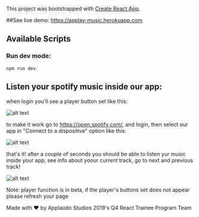 This project was bootstrapped with [Create React App](https://github.com/facebook/create-react-app).

##See live demo:
https://applay-music.herokuapp.com

## Available Scripts

### Run dev mode: 
 `npm run dev`
 
 ## Listen your spotify music inside our app:
when login you'll see a player button set like this:

![alt text](https://i.imgur.com/Ay0t1UI.png "Player buttons")

to make it work go to https://open.spotify.com/, and login, then select our app in "Connect to a dispositive" option like this:

![alt text](https://i.imgur.com/nNp8BaO.png "connect player")

that's it! after a couple of seconds you should be able to listen yur music inside your app, see info about yoour current track, go to next and previous track!

![alt text](https://i.imgur.com/nqKs8u0.png "connect player")

Note: player function is in beta, if the player's buttons set does not appear please refresh your page

Made with :heart: by Applaudo Studios 2019's Q4 React Trainee Program Team
